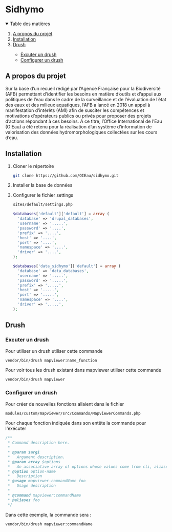 # Sidhymo

<!-- TABLE OF CONTENTS -->
<details open="open">
  <summary>Table des matières</summary>
  <ol>
    <li>
      <a href="#a-propos-du-projet">A propos du projet</a>
    </li>
    <li>
      <a href="#Installation">Installation</a>
      <!-- <ul>
        <li><a href="#installation">Installation</a></li>
      </ul> -->
    </li>
    <li><a href="#drush">Drush</a></li>
    <ul>
      <li><a href="#excuter-un-drush">Excuter un drush</a></li>
      <li><a href="#configurer-un-drush">Configurer un drush</a></li>
    </ul>
  </ol>
</details>

<!-- ABOUT THE PROJECT -->
## A propos du projet
Sur la base d’un recueil rédigé par l’Agence Française pour la Biodiversité (AFB) permettant d’identifier les besoins en matière d’outils et d’appui aux politiques de l’eau dans le cadre de la surveillance et de l’évaluation de l’état des eaux et des milieux aquatiques, l’AFB a lancé en 2018 un appel à manifestation d’intérêts (AMI) afin de susciter les compétences et motivations d’opérateurs publics ou privés pour proposer des projets d’actions répondant à ces besoins. A ce titre, l’Office International de l’Eau (OIEau) a été retenu pour la réalisation d’un système d’information de valorisation des données hydromorphologiques collectées sur les cours d’eau.


<!-- INSTALLATION -->
## Installation
1. Cloner le répertoire
   ```sh
   git clone https://github.com/OIEau/sidhymo.git
   ```
2. Installer la base de données

3. Configurer le fichier settings
   ```sh
   sites/default/settings.php
   ```
   ```php
   $databases['default']['default'] = array (
     'database' => 'drupal_databases',
     'username' => '.....',
     'password' => '....',
     'prefix' => '....',
     'host' => '....',
     'port' => '....',
     'namespace' => '....',
     'driver' => '....',
   );

   $databases['data_sidhymo']['default'] = array (
     'database' => 'data_databases',
     'username' => '.....',
     'password' => '.....',
     'prefix' => '.....',
     'host' => '.....',
     'port' => '.....',
     'namespace' => '....',
     'driver' => '.....',
   );
   ```

<!-- DRUSH -->
## Drush

### Excuter un drush

Pour utiliser un drush utiliser cette commande
```sh
vendor/bin/drush mapviewer:name_function
```
Pour voir tous les drush existant dans mapviewer utiliser cette commande
```sh
vendor/bin/drush mapviewer
```

### Configurer un drush

Pour créer de nouvelles fonctions allaient dans le fichier
```sh
modules/custom/mapviewer/src/Commands/MapviewerCommands.php
```

Pour chaque fonction indiquée dans son entête la commande pour l'exécuter
```php
/**
 * Command description here.
 *
 * @param $arg1
 *   Argument description.
 * @param array $options
 *   An associative array of options whose values come from cli, aliases, config, etc.
 * @option option-name
 *   Description
 * @usage mapviewer-commandName foo
 *   Usage description
 *
 * @command mapviewer:commandName
 * @aliases foo
 */
```

Dans cette exemple, la commande sera :
```sh
vendor/bin/drush mapviewer:commandName
```
